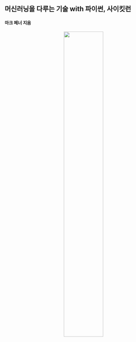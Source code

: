 ## 머신러닝을 다루는 기술 with 파이썬, 사이킷런
#### 마크 페너 지음

<center><img src="https://github.com/songchane/sophomore_Summer_vacation/assets/106071623/9f16b416-c759-4541-9559-255d00e873c2" width="50%" height="50%"></center>
